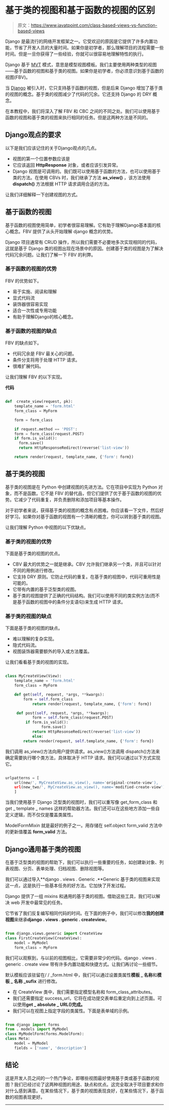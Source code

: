 # 基于类的视图和基于函数的视图的区别

> 原文：<https://www.javatpoint.com/class-based-views-vs-function-based-views>

Django 是最流行的网络开发框架之一。它受欢迎的原因是它提供了许多内置功能，节省了开发人员的大量时间。如果你是初学者，那么理解项目的流程需要一些时间。但是一旦你获得了一些经验，你就可以很容易地理解特性的执行。

Django 基于 [MVT](https://www.javatpoint.com/django-mvt) 模式，意思是模型视图模板。我们主要使用两种类型的视图——基于函数的视图和基于类的视图。如果你是初学者，你必须意识到基于函数的视图(FBV)。

当 [Django](https://www.javatpoint.com/django-tutorial) 被引入时，它只支持基于函数的视图，但是后来 Django 增加了基于类的视图的概念。基于类的视图减少了代码的冗余。它还支持 Django 的 DRY 概念。

在本教程中，我们将深入了解 FBV 和 CBC 之间的不同之处。我们可以使用基于函数的视图和基于类的视图来执行相同的任务。但是这两种方法是不同的。

## Django观点的要求

以下是我们应该记住的关于Django观点的几点。

*   视图的第一个位置参数应该是
*   它应该返回 **HttpResponse** 对象，或者应该引发异常。
*   Django 视图是可调用的。我们既可以使用基于函数的方法，也可以使用基于类的方法。在使用 CBVs 时，我们继承了方法 **as_view()** ，该方法使用 **dispatch()** 方法根据 HTTP 请求调用合适的方法。

让我们详细解释一下创建视图的方式。

## 基于函数的视图

基于函数的视图使用简单，初学者很容易理解。它有助于理解Django基本面的核心概念。FBV 提供了从头开始理解 django 概念的优势。

Django 项目通常有 CRUD 操作，所以我们需要不必要地多次实现相同的代码，这就是基于 Django 类的视图出现在场景中的原因。创建基于类的视图是为了解决代码冗余问题。让我们了解一下 FBV 的利弊。

### 基于函数的视图的优势

FBV 的优势如下。

*   易于实施、阅读和理解
*   显式代码流
*   装饰器很容易实现
*   适合一次性或专用功能
*   有助于理解Django的核心概念。

### 基于函数的视图的缺点

FBV 的缺点如下。

*   代码冗余是 FBV 最关心的问题。
*   条件分支将用于处理 HTTP 请求。
*   很难扩展代码。

让我们理解 FBV 的以下实现。

**代码**

```py

def  create_view(request, pk):
  	template_name = 'form.html'
  	form_class = MyForm

  	form = form_class

  	if request.method == 'POST':
    form = form_class(request.POST)
    if form.is_valid():
      form.save()
      return HttpResponseRedirect(reverse('list-view'))

  	return render(request, template_name, {'form': form})

```

## 基于类的视图

基于类的视图是在 Python 中创建视图的先进方法。它在项目中实现为 Python 对象，而不是函数。它不是 FBV 的替代品，但它们提供了优于基于函数的视图的优势。它减少了代码重复，并负责删除和添加项目等基本操作。

对于初学者来说，获得基于类的视图的概念有点困难。你应该看一下文件，然后好好学习。如果你对基于函数的视图有一个清晰的概念，你可以转到基于类的视图。

让我们理解 Python 中视图的以下优缺点。

### 基于类的视图的优势

下面是基于类的视图的优点。

*   CBV 最大的优势之一就是继承。CBV 允许我们继承另一个类，并且可以针对不同的用例进行修改。
*   它支持 DRY 原则。它防止代码的重复。在基于类的视图中，代码可重用性是可能的。
*   它带有内置的基于泛型类的视图。
*   基于类的视图提供了正确的代码结构。我们可以使用不同的类实例方法(而不是基于函数的视图中的条件分支语句)来生成 HTTP 请求。

### 基于类的视图的缺点

下面是基于类的视图的缺点。

*   难以理解的复杂实现。
*   隐式代码流。
*   视图装饰器需要额外的导入或方法覆盖。

让我们看看基于类的视图的实现。

```py

class MyCreateView(View):
  	template_name = 'form.html'
  	form_class = MyForm

  	def get(self, request, *args, **kwargs):
   		form = self.form_class
    		return render(request, template_name, {'form': form})

 	 def post(self, request, *args, **kwargs):
    		form = self.form_class(request.POST)
   		 if form.is_valid():
      			form.save()
      		return HttpResonseRedirect(reverse('list-view'))
    		else:
      	return render(request, self.template_name, {'form': form})

```

我们调用 as_view()方法向用户提供请求。as_view()方法调用 dispatch()方法来确定需要执行哪个类方法，具体取决于 HTTP 请求。我们可以通过以下方式实现它。

```py

urlpatterns = [
    url(new/', MyCreateView.as_view(), name='original-create-view'),
    url(new_two/', MyCreateView.as_view(), name='modified-create-view')
    ]

```

当我们使用基于 Django 泛型类的视图时，我们可以重写像 get_form_class 和 get _ template _ names 这样的帮助器方法。我们还可以在这些地方添加一些自定义逻辑，而不仅仅是覆盖类属性。

ModelFormMixin 就是最好的例子之一。用存储在 self.object form_valid 方法中的更新值覆盖 **form_valid** 方法。

## Django通用基于类的视图

在基于泛型类的视图的帮助下，我们可以执行一些重要的任务，如创建新对象、列表视图、分页、表单处理、归档视图、删除视图等。

我们可以通过导入**django . views . Generic .**Generic 基于类的视图来实现这一点，这是执行一些基本任务的好方法。它加快了开发过程。

Django 提供了一组 mixins 和通用的基于类的视图。借助这些工具，我们可以解决 web 开发中最常见的任务。

它节省了我们反复编写相同代码的时间。在下面的例子中，我们可以修改**我的创建视图**来继承**django . views . generic . createview**。

```py

from django.views.generic import CreateView
class FirstCreateView(CreateView):
	model = MyModel
	form_class = MyForm

```

我们可以观察到，与以前的视图相比，它需要非常少的代码。django . views . generic . create view 带有许多内置功能和快捷方式。让我们再讨论一些细节。

默认模板应该驻留在/ <modelname>/ <modelname>_form.html 中，我们可以通过设置类属性**模板 _ 名称**和**模板 _ 名称 _sufix** 进行修改。</modelname></modelname>

*   在 CreateView 类中，我们需要指定模型名称和 form_class_attributes。
*   我们还需要指定 success_url，它将在成功提交表单后重定向到上述页面。可以使用**get _ absolute _ URL()完成。**
*   我们可以在视图上指定字段的类属性。下面是表单域的示例。

```py

from django import forms
from . models import MyModel
class MyModelForm(forms.ModelForm):
class Meta:
	model = MyModel
	fields = ['name', 'description']

```

## 结论

这是开发人员之间的一个热门争论，即哪些视图最好使用基于类或基于函数的视图？我们已经讨论了这两种视图的用途、缺点和优点。这完全取决于项目要求和你对什么感到满意。在某些情况下，基于类的视图表现良好，在某些情况下，基于函数的视图表现更好。

* * *